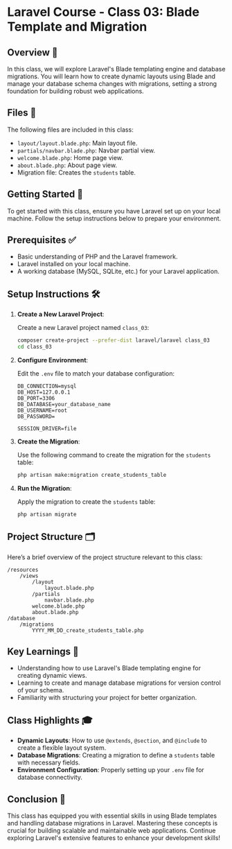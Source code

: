 # Laravel Course - Class 03: Blade Template and Migration

## Overview 🌟

In this class, we will explore Laravel's Blade templating engine and database migrations. You will learn how to create dynamic layouts using Blade and manage your database schema changes with migrations, setting a strong foundation for building robust web applications.

## Files 📂

The following files are included in this class:

- `layout/layout.blade.php`: Main layout file.
- `partials/navbar.blade.php`: Navbar partial view.
- `welcome.blade.php`: Home page view.
- `about.blade.php`: About page view.
- Migration file: Creates the `students` table.

## Getting Started 🚀

To get started with this class, ensure you have Laravel set up on your local machine. Follow the setup instructions below to prepare your environment.

## Prerequisites ✅

- Basic understanding of PHP and the Laravel framework.
- Laravel installed on your local machine.
- A working database (MySQL, SQLite, etc.) for your Laravel application.

## Setup Instructions 🛠️

1. **Create a New Laravel Project**:

   Create a new Laravel project named `class_03`:

   ```bash
   composer create-project --prefer-dist laravel/laravel class_03
   cd class_03
   ```

2. **Configure Environment**:

   Edit the `.env` file to match your database configuration:

   ```dotenv
   DB_CONNECTION=mysql
   DB_HOST=127.0.0.1
   DB_PORT=3306
   DB_DATABASE=your_database_name
   DB_USERNAME=root
   DB_PASSWORD=

   SESSION_DRIVER=file
   ```

3. **Create the Migration**:

   Use the following command to create the migration for the `students` table:

   ```bash
   php artisan make:migration create_students_table
   ```

4. **Run the Migration**:

   Apply the migration to create the `students` table:

   ```bash
   php artisan migrate
   ```

## Project Structure 🗂️

Here’s a brief overview of the project structure relevant to this class:

```
/resources
    /views
        /layout
            layout.blade.php
        /partials
            navbar.blade.php
        welcome.blade.php
        about.blade.php
/database
    /migrations
        YYYY_MM_DD_create_students_table.php
```

## Key Learnings 📘

- Understanding how to use Laravel's Blade templating engine for creating dynamic views.
- Learning to create and manage database migrations for version control of your schema.
- Familiarity with structuring your project for better organization.

## Class Highlights 🎓

- **Dynamic Layouts**: How to use `@extends`, `@section`, and `@include` to create a flexible layout system.
- **Database Migrations**: Creating a migration to define a `students` table with necessary fields.
- **Environment Configuration**: Properly setting up your `.env` file for database connectivity.

## Conclusion 🎉

This class has equipped you with essential skills in using Blade templates and handling database migrations in Laravel. Mastering these concepts is crucial for building scalable and maintainable web applications. Continue exploring Laravel's extensive features to enhance your development skills!

